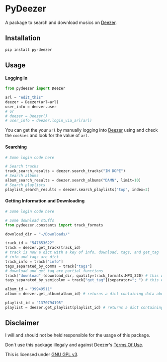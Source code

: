 # PyDeezer

A package to search and download musics on [Deezer](https://www.deezer.com/en/).

## Installation

```bash
pip install py-deezer
```

## Usage

#### Logging In

```python
from pydeezer import Deezer

arl = "edit_this"
deezer = Deezer(arl=arl)
user_info = deezer.user
# or
# deezer = Deezer()
# user_info = deezer.login_via_arl(arl)
```

You can get the your ```arl``` by manually logging into [Deezer](https://www.deezer.com/) using and check the ```cookies``` and look for the value of ```arl```.

#### Searching

```python
# Some login code here

# Search tracks
track_search_results = deezer.search_tracks("IM DOPE")
# Search albums
album_search_results = deezer.search_albums("DAMN", limit=10)
# Search playlists
playlist_search_results = deezer.search_playlists("top", index=2)
```

#### Getting Information and Downloading

```python
# Some login code here

# Some download stuffs
from pydeezer.constants import track_formats

download_dir = "~/Downloads/"

track_id = "547653622"
track = deezer.get_track(track_id)
# track is now a dict with a key of info, download, tags, and get_tag
# info and tags are dict
track_info = track["info"]
tags_separated_by_comma = track["tags"]
# download and get_tag are partial functions
track["download"](download_dir, quality=track_formats.MP3_320) # this will download the file, default file name is Filename.[mp3 or flac]
tags_separated_by_semicolon = track["get_tag"](separator="; ") # this will return a dictionary similar to track["tags"] but this will override the default separator

album_id = "39949511"
album = deezer.get_album(album_id) # returns a dict containing data about the album

playlist_id = "1370794195"
playlist = deezer.get_playlist(playlist_id) # returns a dict containing data about the playlist
```



## Disclaimer

I will and should not be held responsible for the usage of this package.

Don't use this package illegaly and against Deezer's [Terms Of Use](https://www.deezer.com/legal/cgu).

This is licensed under [GNU GPL v3](https://choosealicense.com/licenses/gpl-3.0/#).

